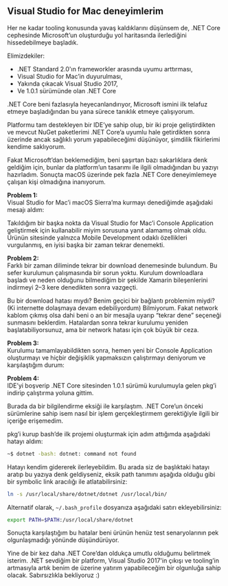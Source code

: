 ## Visual Studio for Mac deneyimlerim

Her ne kadar tooling konusunda yavaş kaldıklarını düşünsem de, .NET Core cephesinde Microsoft’un oluşturduğu yol haritasında ilerlediğini hissedebilmeye başladık.

Elimizdekiler:

*   .NET Standard 2.0'ın frameworkler arasında uyumu arttırması,
*   Visual Studio for Mac’in duyurulması,
*   Yakında çıkacak Visual Studio 2017,
*   Ve 1.0.1 sürümünde olan .NET Core

.NET Core beni fazlasıyla heyecanlandırıyor, Microsoft ismini ilk telafuz etmeye başladığından bu yana sürece tanıklık etmeye çalışıyorum.

Platformu tam destekleyen bir IDE’ye sahip olup, bir iki proje geliştirdikten ve mevcut NuGet paketlerimi .NET Core’a uyumlu hale getirdikten sonra üzerinde ancak sağlıklı yorum yapabileceğimi düşünüyor, şimdilik fikirlerimi kendime saklıyorum.

Fakat Microsoft’dan beklemediğim, beni şaşırtan bazı sakarlıklara denk geldiğim için, bunlar da platform’un tasarımı ile ilgili olmadığından bu yazıyı hazırladım. Sonuçta macOS üzerinde pek fazla .NET Core deneyimlemeye çalışan kişi olmadığına inanıyorum.

**Problem 1:**  
Visual Studio for Mac’i macOS Sierra’ma kurmayı denediğimde aşağıdaki mesajı aldım:

Takıldığım bir başka nokta da Visual Studio for Mac’i Console Application geliştirmek için kullanabilir miyim sorusuna yanıt alamamış olmak oldu. Ürünün sitesinde yalnızca Mobile Development odaklı özellikleri vurgulanmış, en iyisi başka bir zaman tekrar denemekti.

**Problem 2:**  
Farklı bir zaman diliminde tekrar bir download denemesinde bulundum. Bu sefer kurulumun çalışmasında bir sorun yoktu. Kurulum downloadlara başladı ve neden olduğunu bilmediğim bir şekilde Xamarin bileşenlerini indirmeyi 2–3 kere denedikten sonra vazgeçti.

Bu bir download hatası mıydı? Benim geçici bir bağlantı problemim miydi? (Ki internette dolaşmaya devam edebiliyordum) Bilmiyorum. Fakat network kablom çıkmış olsa dahi beni o an bir mesajla uyarıp “tekrar dene” seçeneği sunmasını beklerdim. Hatalardan sonra tekrar kurulumu yeniden başlatabiliyorsunuz, ama bir network hatası için çok büyük bir ceza.

**Problem 3:**  
Kurulumu tamamlayabildikten sonra, hemen yeni bir Console Application oluşturmayı ve hiçbir değişiklik yapmaksızın çalıştırmayı deniyorum ve karşılaştığım durum:

**Problem 4:**  
IDE’yi boşverip .NET Core sitesinden 1.0.1 sürümü kurulumuyla gelen pkg’i indirip çalıştırma yoluna gittim.

Burada da bir bilgilendirme eksiği ile karşılaştım. .NET Core’un önceki sürümlerine sahip isem nasıl bir işlem gerçekleştirmem gerektiğiyle ilgili bir içeriğe erişemedim.

pkg’i kurup bash’de ilk projemi oluşturmak için adım attığımda aşağıdaki hatayı aldım:

```sh
~$ dotnet -bash: dotnet: command not found
```

Hatayı kendim gidererek ilerleyebildim. Bu arada siz de başlıktaki hatayı aratıp bu yazıya denk geldiyseniz, eksik path tanımını aşağıda olduğu gibi bir symbolic link aracılığı ile atlatabilirsiniz:

```sh
ln -s /usr/local/share/dotnet/dotnet /usr/local/bin/
```

Alternatif olarak, `~/.bash_profile` dosyanıza aşağıdaki satırı ekleyebilirsiniz:

```sh
export PATH=$PATH:/usr/local/share/dotnet
```

Sonuçta karşılaştığım bu hatalar beni ürünün henüz test senaryolarının pek olgunlaşmadığı yönünde düşündürüyor.

Yine de bir kez daha .NET Core’dan oldukça umutlu olduğumu belirtmek isterim. .NET sevdiğim bir platform, Visual Studio 2017'in çıkışı ve tooling’in artmasıyla artık benim de üzerine yatırım yapabileceğim bir olgunluğa sahip olacak. Sabırsızlıkla bekliyoruz :)